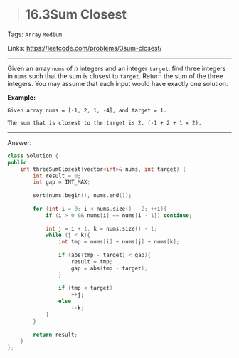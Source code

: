 > # 16.3Sum Closest

Tags: `Array` `Medium`

Links: <https://leetcode.com/problems/3sum-closest/>

---

Given an array `nums` of *n* integers and an integer `target`, find three integers in `nums` such that the sum is closest to `target`. Return the sum of the three integers. You may assume that each input would have exactly one solution.

**Example:**

```
Given array nums = [-1, 2, 1, -4], and target = 1.

The sum that is closest to the target is 2. (-1 + 2 + 1 = 2).
```

---

Answer:

```c++
class Solution {
public:
    int threeSumClosest(vector<int>& nums, int target) {
        int result = 0;
        int gap = INT_MAX;
        
        sort(nums.begin(), nums.end());
        
        for (int i = 0; i < nums.size() - 2; ++i){
            if (i > 0 && nums[i] == nums[i - 1]) continue;
            
            int j = i + 1, k = nums.size() - 1;
            while (j < k){
                int tmp = nums[i] + nums[j] + nums[k];
                
                if (abs(tmp - target) < gap){
                    result = tmp;
                    gap = abs(tmp - target);
                }
                
                if (tmp < target)
                    ++j;
                else
                    --k;
            }
        }
        
        return result;
    }
};
```

